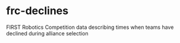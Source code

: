 # frc-declines
FIRST Robotics Competition data describing times when teams have declined during alliance selection
